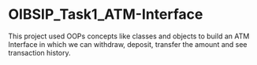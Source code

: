 # OIBSIP_Task1_ATM-Interface
This project used OOPs concepts like classes and objects to build an ATM Interface in which we can withdraw, deposit, transfer the amount and see transaction history.
